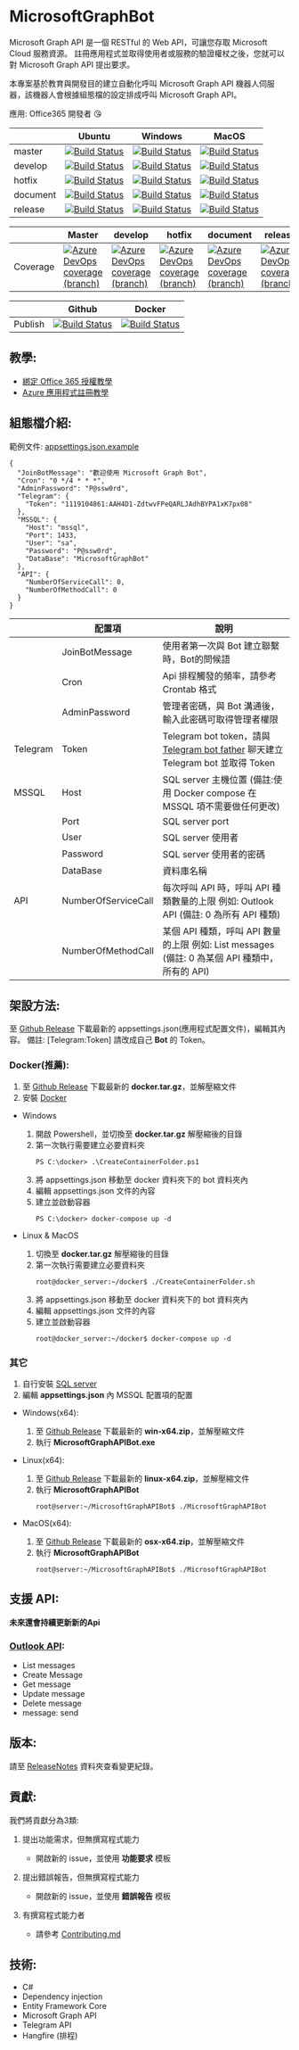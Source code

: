 # MicrosoftGraphBot

Microsoft Graph API 是一個 RESTful 的 Web API，可讓您存取 Microsoft Cloud 服務資源。 註冊應用程式並取得使用者或服務的驗證權杖之後，您就可以對 Microsoft Graph API 提出要求。 

本專案基於教育與開發目的建立自動化呼叫 Microsoft Graph API 機器人伺服器，該機器人會根據組態檔的設定排成呼叫 Microsoft Graph API。

應用: Office365 開發者 😘

||Ubuntu|Windows|MacOS|
|----|----|----|----|
|master|[![Build Status](https://dev.azure.com/KennethTang/Github/_apis/build/status/NTUT-SELab.MicrosoftGraphBot?branchName=master&jobname=Build%20and%20test%20project%20on%20Ubuntu%20platform)](https://dev.azure.com/KennethTang/Github/_build/latest?definitionId=9&branchName=master)|[![Build Status](https://dev.azure.com/KennethTang/Github/_apis/build/status/NTUT-SELab.MicrosoftGraphBot?branchName=master&jobname=Build%20and%20test%20project%20on%20Windows%20platform)](https://dev.azure.com/KennethTang/Github/_build/latest?definitionId=9&branchName=master)|[![Build Status](https://dev.azure.com/KennethTang/Github/_apis/build/status/NTUT-SELab.MicrosoftGraphBot?branchName=master&jobname=Build%20and%20test%20project%20on%20MacOS%20platform)](https://dev.azure.com/KennethTang/Github/_build/latest?definitionId=9&branchName=master)|
|develop|[![Build Status](https://dev.azure.com/KennethTang/Github/_apis/build/status/NTUT-SELab.MicrosoftGraphBot?branchName=develop&jobname=Build%20and%20test%20project%20on%20Ubuntu%20platform)](https://dev.azure.com/KennethTang/Github/_build/latest?definitionId=9&branchName=develop)|[![Build Status](https://dev.azure.com/KennethTang/Github/_apis/build/status/NTUT-SELab.MicrosoftGraphBot?branchName=develop&jobname=Build%20and%20test%20project%20on%20Windows%20platform)](https://dev.azure.com/KennethTang/Github/_build/latest?definitionId=9&branchName=develop)|[![Build Status](https://dev.azure.com/KennethTang/Github/_apis/build/status/NTUT-SELab.MicrosoftGraphBot?branchName=develop&jobname=Build%20and%20test%20project%20on%20MacOS%20platform)](https://dev.azure.com/KennethTang/Github/_build/latest?definitionId=9&branchName=develop)|
|hotfix|[![Build Status](https://dev.azure.com/KennethTang/Github/_apis/build/status/NTUT-SELab.MicrosoftGraphBot?branchName=hotfix&jobname=Build%20and%20test%20project%20on%20Ubuntu%20platform)](https://dev.azure.com/KennethTang/Github/_build/latest?definitionId=9&branchName=hotfix)|[![Build Status](https://dev.azure.com/KennethTang/Github/_apis/build/status/NTUT-SELab.MicrosoftGraphBot?branchName=hotfix&jobname=Build%20and%20test%20project%20on%20Windows%20platform)](https://dev.azure.com/KennethTang/Github/_build/latest?definitionId=9&branchName=hotfix)|[![Build Status](https://dev.azure.com/KennethTang/Github/_apis/build/status/NTUT-SELab.MicrosoftGraphBot?branchName=hotfix&jobname=Build%20and%20test%20project%20on%20MacOS%20platform)](https://dev.azure.com/KennethTang/Github/_build/latest?definitionId=9&branchName=hotfix)|
|document|[![Build Status](https://dev.azure.com/KennethTang/Github/_apis/build/status/NTUT-SELab.MicrosoftGraphBot?branchName=document&jobname=Build%20and%20test%20project%20on%20Ubuntu%20platform)](https://dev.azure.com/KennethTang/Github/_build/latest?definitionId=9&branchName=document)|[![Build Status](https://dev.azure.com/KennethTang/Github/_apis/build/status/NTUT-SELab.MicrosoftGraphBot?branchName=document&jobname=Build%20and%20test%20project%20on%20Windows%20platform)](https://dev.azure.com/KennethTang/Github/_build/latest?definitionId=9&branchName=document)|[![Build Status](https://dev.azure.com/KennethTang/Github/_apis/build/status/NTUT-SELab.MicrosoftGraphBot?branchName=document&jobname=Build%20and%20test%20project%20on%20MacOS%20platform)](https://dev.azure.com/KennethTang/Github/_build/latest?definitionId=9&branchName=document)|
|release|[![Build Status](https://dev.azure.com/KennethTang/Github/_apis/build/status/NTUT-SELab.MicrosoftGraphBot?branchName=release&jobname=Build%20and%20test%20project%20on%20Ubuntu%20platform)](https://dev.azure.com/KennethTang/Github/_build/latest?definitionId=9&branchName=release)|[![Build Status](https://dev.azure.com/KennethTang/Github/_apis/build/status/NTUT-SELab.MicrosoftGraphBot?branchName=release&jobname=Build%20and%20test%20project%20on%20Windows%20platform)](https://dev.azure.com/KennethTang/Github/_build/latest?definitionId=9&branchName=release)|[![Build Status](https://dev.azure.com/KennethTang/Github/_apis/build/status/NTUT-SELab.MicrosoftGraphBot?branchName=release&jobname=Build%20and%20test%20project%20on%20MacOS%20platform)](https://dev.azure.com/KennethTang/Github/_build/latest?definitionId=9&branchName=release)|

||Master|develop|hotfix|document|release|
|----|----|----|----|----|----|
|Coverage|[![Azure DevOps coverage (branch)](https://img.shields.io/azure-devops/coverage/KennethTang/github/9/master)](https://dev.azure.com/KennethTang/Github/_build/latest?definitionId=9&branchName=master)|[![Azure DevOps coverage (branch)](https://img.shields.io/azure-devops/coverage/KennethTang/github/9/develop)](https://dev.azure.com/KennethTang/Github/_build/latest?definitionId=9&branchName=develop)|[![Azure DevOps coverage (branch)](https://img.shields.io/azure-devops/coverage/KennethTang/github/9/hotfix)](https://dev.azure.com/KennethTang/Github/_build/latest?definitionId=9&branchName=hotfix)|[![Azure DevOps coverage (branch)](https://img.shields.io/azure-devops/coverage/KennethTang/github/9/document)](https://dev.azure.com/KennethTang/Github/_build/latest?definitionId=9&branchName=document)|[![Azure DevOps coverage (branch)](https://img.shields.io/azure-devops/coverage/KennethTang/github/9/release)](https://dev.azure.com/KennethTang/Github/_build/latest?definitionId=9&branchName=release)

||Github|Docker|
|----|----|----|
|Publish|[![Build Status](https://dev.azure.com/KennethTang/Github/_apis/build/status/NTUT-SELab.MicrosoftGraphBot?branchName=release&stagename=Publish%20the%20current%20version%20to%20Github)](https://dev.azure.com/KennethTang/Github/_build/latest?definitionId=9&branchName=release)|[![Build Status](https://dev.azure.com/KennethTang/Github/_apis/build/status/NTUT-SELab.MicrosoftGraphBot?branchName=release&stagename=Publish%20the%20current%20version%20to%20Dockerhub)](https://dev.azure.com/KennethTang/Github/_build/latest?definitionId=9&branchName=release)|

## 教學:
  - [綁定 Office 365 授權教學](./Docs/Bind.md)
  - [Azure 應用程式註冊教學](./Docs/AppRegistrations.md)

## 組態檔介紹:

範例文件: [appsettings.json.example](appsettings.json.example)
```
{
  "JoinBotMessage": "歡迎使用 Microsoft Graph Bot",
  "Cron": "0 */4 * * *",
  "AdminPassword": "P@ssw0rd",
  "Telegram": {
    "Token": "1119104861:AAH4D1-ZdtwvFPeQARLJAdhBYPA1xK7px08"
  },
  "MSSQL": {
    "Host": "mssql",
    "Port": 1433,
    "User": "sa",
    "Password": "P@ssw0rd",
    "DataBase": "MicrosoftGraphBot"
  },
  "API": {
    "NumberOfServiceCall": 0,
    "NumberOfMethodCall": 0
  }
}
```

||配置項|說明|
|----|----|----|
||JoinBotMessage|使用者第一次與 Bot 建立聯繫時，Bot的問候語|
||Cron|Api 排程觸發的頻率，請參考 Crontab 格式|
||AdminPassword|管理者密碼，與 Bot 溝通後，輸入此密碼可取得管理者權限|
|Telegram|Token|Telegram bot token，請與 [Telegram bot father](https://core.telegram.org/bots) 聊天建立 Telegram bot 並取得 Token|
|MSSQL|Host|SQL server 主機位置 (備註:使用 Docker compose 在 MSSQL 項不需要做任何更改)|
||Port|SQL server port|
||User|SQL server 使用者|
||Password|SQL server 使用者的密碼|
||DataBase|資料庫名稱|
|API|NumberOfServiceCall|每次呼叫 API 時，呼叫 API 種類數量的上限 例如: Outlook API (備註: 0 為所有 API 種類)|
||NumberOfMethodCall|某個 API 種類，呼叫 API 數量的上限 例如: List messages (備註: 0 為某個 API 種類中，所有的 API)|

## 架設方法:
至 [Github Release](https://github.com/NTUT-SELab/MicrosoftGraphBot/releases) 下載最新的 appsettings.json(應用程式配置文件)，編輯其內容。 備註: [Telegram:Token] 請改成自己 **Bot** 的 Token。

### Docker(推薦):
1. 至 [Github Release](https://github.com/NTUT-SELab/MicrosoftGraphBot/releases) 下載最新的 **docker.tar.gz**，並解壓縮文件
1. 安裝 [Docker](https://docs.docker.com/engine/install/#supported-platforms)

- Windows
    1. 開啟 Powershell，並切換至 **docker.tar.gz** 解壓縮後的目錄
    1. 第一次執行需要建立必要資料夾
        ```
        PS C:\docker> .\CreateContainerFolder.ps1
        ```
    1. 將 appsettings.json 移動至 docker 資料夾下的 bot 資料夾內
    1. 編輯 appsettings.json 文件的內容
    1. 建立並啟動容器
        ```
        PS C:\docker> docker-compose up -d
        ```    

- Linux & MacOS
    1. 切換至 **docker.tar.gz** 解壓縮後的目錄
    1. 第一次執行需要建立必要資料夾
        ```
        root@docker_server:~/docker$ ./CreateContainerFolder.sh
        ```
    1. 將 appsettings.json 移動至 docker 資料夾下的 bot 資料夾內
    1. 編輯 appsettings.json 文件的內容
    1. 建立並啟動容器
        ```
        root@docker_server:~/docker$ docker-compose up -d
        ```

### 其它
1. 自行安裝 [SQL server](https://www.microsoft.com/zh-tw/sql-server/sql-server-downloads)
1. 編輯 **appsettings.json** 內 MSSQL 配置項的配置

- Windows(x64):
  1. 至 [Github Release](https://github.com/NTUT-SELab/MicrosoftGraphBot/releases) 下載最新的 **win-x64.zip**，並解壓縮文件
  1. 執行 **MicrosoftGraphAPIBot.exe**

- Linux(x64):
  1. 至 [Github Release](https://github.com/NTUT-SELab/MicrosoftGraphBot/releases) 下載最新的 **linux-x64.zip**，並解壓縮文件
  1. 執行 **MicrosoftGraphAPIBot**
      ```
      root@server:~/MicrosoftGraphAPIBot$ ./MicrosoftGraphAPIBot
      ```

- MacOS(x64):
  1. 至 [Github Release](https://github.com/NTUT-SELab/MicrosoftGraphBot/releases) 下載最新的 **osx-x64.zip**，並解壓縮文件
  1. 執行 **MicrosoftGraphAPIBot**
      ```
      root@server:~/MicrosoftGraphAPIBot$ ./MicrosoftGraphAPIBot
      ```

## 支援 API:
**未來還會持續更新新的Api**

### [Outlook API](https://github.com/NTUT-SELab/MicrosoftGraphBot/issues/3):
- List messages
- Create Message
- Get message
- Update message
- Delete message
- message: send

## 版本:
請至 [ReleaseNotes](./ReleaseNotes) 資料夾查看變更紀錄。


## 貢獻:
我們將貢獻分為3類:
1. 提出功能需求，但無撰寫程式能力
    - 開啟新的 issue，並使用 **功能要求** 模板

1. 提出錯誤報告，但無撰寫程式能力
    - 開啟新的 issue，並使用 **錯誤報告** 模板

1. 有撰寫程式能力者
    - 請參考 [Contributing.md](./Docs/Contributing.md)

## 技術:
- C#
- Dependency injection
- Entity Framework Core
- Microsoft Graph API
- Telegram API
- Hangfire (排程)
